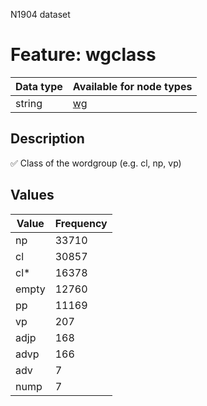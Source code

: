 <p>N1904 dataset</p>

<h1>Feature: wgclass</h1>

<table>
<thead>
<tr>
  <th>Data type</th>
  <th>Available for node types</th>
</tr>
</thead>
<tbody>
<tr>
  <td>string</td>
  <td><A HREF="featurebynodetype.md#wg">wg</A></td>
</tr>
</tbody>
</table>

<h2>Description</h2>

<p>✅ Class of the wordgroup (e.g. cl, np, vp)</p>

<h2>Values</h2>

<table>
<thead>
<tr>
  <th>Value</th>
  <th>Frequency</th>
</tr>
</thead>
<tbody>
<tr>
  <td>np</td>
  <td>33710</td>
</tr>
<tr>
  <td>cl</td>
  <td>30857</td>
</tr>
<tr>
  <td>cl*</td>
  <td>16378</td>
</tr>
<tr>
  <td>empty</td>
  <td>12760</td>
</tr>
<tr>
  <td>pp</td>
  <td>11169</td>
</tr>
<tr>
  <td>vp</td>
  <td>207</td>
</tr>
<tr>
  <td>adjp</td>
  <td>168</td>
</tr>
<tr>
  <td>advp</td>
  <td>166</td>
</tr>
<tr>
  <td>adv</td>
  <td>7</td>
</tr>
<tr>
  <td>nump</td>
  <td>7</td>
</tr>
</tbody>
</table>
